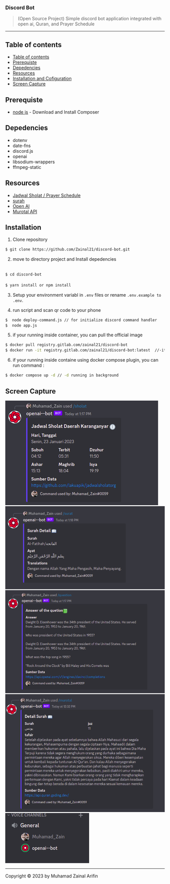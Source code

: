 ### Discord Bot

> (Open Source Project) Simple discord bot application integrated with open ai, Quran, and Prayer Schedule

---

## Table of contents

- [Table of contents](#table-of-contents)
- [Prerequiste](#prerequiste)
- [Depedencies](#depedencies)
- [Resources](#resources)
- [Installation and Cofiguration](#installation)
- [Screen Capture](#capture)

## Prerequiste

- [node js](https://nodejs.org/en/) - Download and Install Composer

## Depedencies

- dotenv
- date-fns
- discord.js
- openai
- libsodium-wrappers
- ffmpeg-static

## Resources

- [Jadwal Sholat / Prayer Schedule](https://github.com/lakuapik/jadwalsholatorg)
- [surah](https://github.com/rioastamal/quran-json)
- [Open AI](https://beta.openai.com/docs/introduction)
- [Murotal API](https://api.quran.gading.dev/)

## Installation

1. Clone repository

```bash
$ git clone https://github.com/Zainal21/discord-bot.git
```

2. move to directory project and Install depedencies

```bash

$ cd discord-bot

$ yarn install or npm install
```

3. Setup your environment variabl in `.env` files or rename `.env.example to .env`.

4. run script and scan qr code to your phone

```bash
$  node deploy-command.js // for initialize discord command handler
$  node app.js
```

5. if your running inside container, you can pull the official image

```bash
$ docker pull registry.gitlab.com/zainal21/discord-bot
$ docker run -it registry.gitlab.com/zainal21/discord-bot:latest  //-it running with iteractive shell
```

6. if your running inside containe using docker compose plugin, you can run command :

```bash
$ docker compose up -d // -d running in background
```

## Screen Capture

![result](screen/image1.png)
![surah](screen/image3.png)
![result](screen/image2.png)
![result](screen/image8.png)
![result](screen/image9.png)

---

Copyright © 2023 by Muhamad Zainal Arifin
